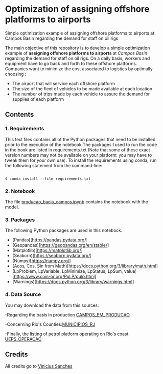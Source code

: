 # Optimization of assigning offshore platforms to airports

Simple optimization example of assigning offshore platforms to airports at Campos Basin regarding the demand for staff on oil rigs


The main objective of this repository is to develop a simple optimization example of **assigning offshore platforms to airports** at  *Campos Basin* regarding the demand for staff on oil rigs. On a daily basis, workers and equipment have to go back and forth to these offshore platforms. Companies want to minimize the cost associated to logistics by optimally choosing :

- The airport that will service each offshore platform
- The size of the fleet of vehicles to be made available at each location
- The number of trips made by each vehicle to assure the demand for supplies of each platform



## Contents




### 1. Requirements
This text files contains all of the Python packages that need to be installed prior to the execution of the notebook
The packages I used to run the code in the book are listed in requirements.txt (Note that some of these exact version numbers may not be available on your platform: you may have to tweak them for your own use). To install the requirements using conda, run the following statement from the command-line:
```
 
$ conda install --file requirements.txt

```

### 2. Notebook

The file [producao_bacia_campos.ipynb](https://github.com/piagaarcia/otimizacao-petroleo-offshore/blob/main/producao_bacia_campos.ipynb) contains the notebook with the model.

### 3. Packages


The following Python packages are used in this notebook.

- (Pandas)[https://pandas.pydata.org/]
- (Geopandas)[https://geopandas.org/en/stable/]
- (Matplotlib)[https://matplotlib.org/]
- (Seaborn)[https://seaborn.pydata.org/]
- (Numpy)[https://numpy.org/]
- (Acos, Cos, Sin from Math)[https://docs.python.org/3/library/math.html]
- (LpProblem, LpVariable, LpMinimize, LpStatus, LpSum, value)[https://www.coin-or.org/PuLP/pulp.html]
- (Warnings)[https://docs.python.org/3/library/warnings.html]

### 4. Data Source

You may download the data from this sources:

-Regarding the basis in production [CAMPOS_EM_PRODUCAO](http://hmlapp5.anp.gov.br/geoserver/oracleworskspace/ows?service=WFS&version=1.0.0&request=GetFeature&typeName=oracleworskspace:CAMPOS_PRODUCAO_SIRGAS&outputFormat=JSON)

-Concerning Rio's Counties:[MUNICIPIOS_RJ](https://geoftp.ibge.gov.br/organizacao_do_territorio/malhas_territoriais/malhas_municipais/municipio_2019/UFs/RJ/rj_municipios.zip)

-Finally, the listing of petrol platform operating on Rio's coast [UEPS_OPERACAO](https://www.gov.br/anp/pt-br/centrais-de-conteudo/dados-abertos/arquivos/lpo/dados-abertos-ueps-operacao-1.csv)



## Credits

All credits go to [Vinicius Sanches](https://github.com/vinismachadoo)
 


